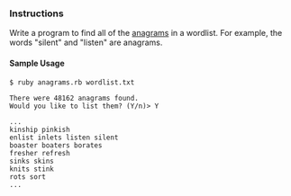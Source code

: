 ### Instructions

Write a program to find all of the [anagrams](http://en.wikipedia.org/wiki/Anagram) in a wordlist. For example, the words "silent" and "listen" are anagrams.

#### Sample Usage

```no-highlight
$ ruby anagrams.rb wordlist.txt

There were 48162 anagrams found.
Would you like to list them? (Y/n)> Y

...
kinship pinkish
enlist inlets listen silent
boaster boaters borates
fresher refresh
sinks skins
knits stink
rots sort
...
```
